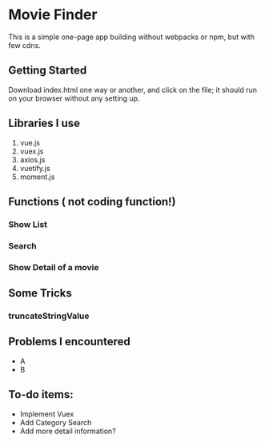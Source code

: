 # Movie Finder

This is a simple one-page app building without webpacks or npm, but with few cdns.

## Getting Started

Download index.html one way or another, and click on the file; it should run on your browser without any setting up.

## Libraries I use 

1. vue.js
2. vuex.js
3. axios.js
4. vuetify.js
5. moment.js


## Functions ( not coding function!)

### Show List

### Search

### Show Detail of a movie

## Some Tricks

### truncateStringValue

### 

## Problems I encountered

* A
* B

## To-do items:

* Implement Vuex
* Add Category Search
* Add more detail information?
